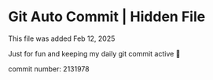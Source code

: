 # Git Auto Commit | Hidden File

This file was added Feb 12, 2025

Just for fun and keeping my daily git commit active 🤪

commit number: 2131978
